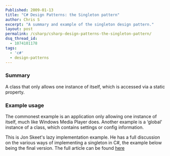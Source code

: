 ```yaml
---
Published: 2009-01-13
title: "C# Design Patterns: the Singleton pattern"
author: Chris S
excerpt: "A summary and example of the singleton design pattern."
layout: post
permalink: /csharp/csharp-design-patterns-the-singleton-pattern/
dsq_thread_id:
  - 1074101178
tags:
  - 'c#'
  - design-patterns
---
```

### Summary

A class that only allows one instance of itself, which is accessed via a static property.

<!--more-->

### Example usage

The commonest example is an application only allowing one instance of itself, much like Windows Media Player does. Another example is a &#8216;global' instance of a class, which contains settings or config information. 

This is Jon Skeet's lazy implementation example. He has a full discussion on the various ways of implementing a singleton in C#, the example below being the final version. The full article can be found [here][1]

<script src="https://gist.github.com/yetanotherchris/4746293.js"></script>

 [1]: http://www.yoda.arachsys.com/csharp/singleton.html
